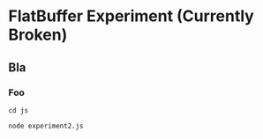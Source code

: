 
# FlatBuffer Experiment (Currently Broken) #

## Bla ##

### Foo ###

`cd js`

`node experiment2.js`
